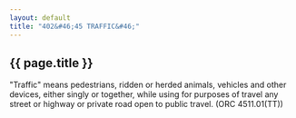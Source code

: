 ```yaml
---
layout: default 
title: "402&#46;45 TRAFFIC&#46;"
---
```


{{ page.title }}
----------------

"Traffic" means pedestrians, ridden or herded animals, vehicles and
other devices, either singly or together, while using for purposes of
travel any street or highway or private road open to public travel. (ORC
4511.01(TT))
